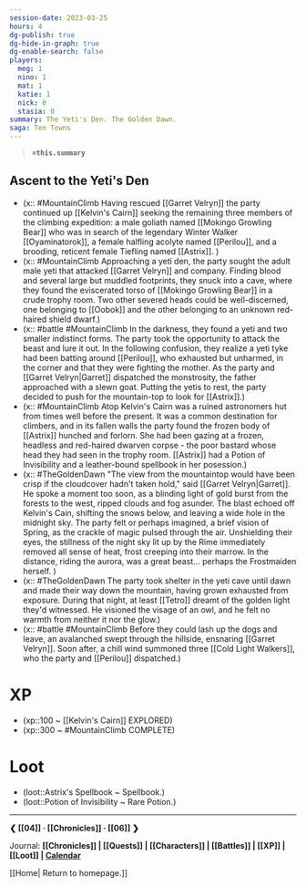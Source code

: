 ```yaml
---
session-date: 2023-03-25
hours: 4
dg-publish: true
dg-hide-in-graph: true
dg-enable-search: false
players: 
  meg: 1
  nino: 1
  mat: 1
  katie: 1
  nick: 0
  stasia: 0
summary: The Yeti's Den. The Golden Dawn.
saga: Ten Towns
---
```

> **`=this.summary`**
##  Ascent to the Yeti's Den
- (x:: #MountainClimb Having rescued [[Garret Velryn]] the party continued up [[Kelvin's Cairn]] seeking the remaining three members of the climbing expedition: a male goliath named [[Mokingo Growling Bear]] who was in search of the legendary Winter Walker [[Oyaminatorok]], a female halfling acolyte named [[Perilou]], and a brooding, reticent female Tiefling named [[Astrix]]. )
- (x:: #MountainClimb Approaching a yeti den, the party sought the adult male yeti that attacked [[Garret Velryn]] and company. Finding blood and several large but muddled footprints, they snuck into a cave, where they found the eviscerated torso of [[Mokingo Growling Bear]] in a crude trophy room. Two other severed heads could be well-discerned, one belonging to [[Oobok]] and the other belonging to an unknown red-haired shield dwarf.)
- (x:: #battle #MountainClimb In the darkness, they found a yeti and two smaller indistinct forms. The party took the opportunity to attack the beast and lure it out. In the following confusion, they realize a yeti tyke had been batting around [[Perilou]], who exhausted but unharmed, in the corner and that they were fighting the mother. As the party and [[Garret Velryn|Garret]] dispatched the monstrosity, the father approached with a slewn goat. Putting the yetis to rest, the party decided to push for the mountain-top to look for [[Astrix]].)
- (x:: #MountainClimb Atop Kelvin's Cairn was a ruined astronomers hut from times well before the present. It was a common destination for climbers, and in its fallen walls the party found the frozen body of [[Astrix]] hunched and forlorn. She had been gazing at a frozen, headless and red-haired dwarven corpse - the poor bastard whose head they had seen in the trophy room. [[Astrix]] had a Potion of Invisibility and a leather-bound spellbook in her posession.)
- (x:: #TheGoldenDawn "The view from the mountaintop would have been crisp if the cloudcover hadn't taken hold," said [[Garret Velryn|Garret]]. He spoke a moment too soon, as a blinding light of gold burst from the forests to the west, ripped clouds and fog asunder. The blast echoed off Kelvin's Cain, shifting the snows below, and leaving a wide hole in the midnight sky. The party felt or perhaps imagined, a brief vision of Spring, as the crackle of magic pulsed through the air. Unshielding their eyes, the stillness of the night sky lit up by the Rime immediately removed all sense of heat, frost creeping into their marrow. In the distance, riding the aurora, was a great beast... perhaps the Frostmaiden herself. )
- (x:: #TheGoldenDawn The party took shelter in the yeti cave until dawn and made their way down the mountain, having grown exhausted from exposure. During that night, at least [[Tetro]] dreamt of the golden light they'd witnessed. He visioned the visage of an owl, and he felt no warmth from neither it nor the glow.)
- (x:: #battle #MountainClimb Before they could lash up the dogs and leave, an avalanched swept through the hillside, ensnaring [[Garret Velryn]]. Soon after, a chill wind summoned three [[Cold Light Walkers]], who the party and [[Perilou]] dispatched.)

# XP
- (xp::100 ~ [[Kelvin's Cairn]] EXPLORED)
- (xp::300 ~ #MountainClimb COMPLETE)

# Loot
- (loot::Astrix's Spellbook ~ Spellbook.)
- (loot::Potion of Invisibility ~ Rare Potion.)
---
**❮ [[04]] · [[Chronicles]] ·  [[06]] ❯**

Journal: **[[Chronicles]] | [[Quests]] |  [[Characters]] | [[Battles]] | [[XP]] | [[Loot]] | [Calendar](https://app.fantasy-calendar.com/calendars/38f9e3f5098bac1f655a4fb4241f35eb)**

[[Home| Return to homepage.]]
